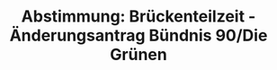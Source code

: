 ---
abstimmung:
  abstimmung: 3
  bundestagssitzung: 58
  datum: 18. Oktober 2018
  legislaturperiode: 19
categories:
- Todo
data:
- title: Abstimmungsergebnis 20181018_3-data.pdf
  url: /res/2021-btw/abstimmungsergebnisse/20181018_3-data.pdf
- title: Abstimmungsergebnis 20181018_3_xls-data.xls
  url: /res/2021-btw/abstimmungsergebnisse/20181018_3_xls-data.xls
- title: Abstimmungsergebnis 20181018_3_xls-datacsv
  url: /res/2021-btw/abstimmungsergebnisse/csv/20181018_3_xls-datacsv
documents:
- local: /res/2021-btw/drucksachen/03452.pdf
  title: Drucksache 19/03452
  url: https://dip21.bundestag.de/dip21/btd/19/034/1903452.pdf
- local: /res/2021-btw/drucksachen/05097.pdf
  title: Drucksache 19/05097
  url: https://dip21.bundestag.de/dip21/btd/19/050/1905097.pdf
- local: /res/2021-btw/drucksachen/05104.pdf
  title: Drucksache 19/05104
  url: https://dip21.bundestag.de/dip21/btd/19/051/1905104.pdf
ergebnis:
  AfD:
    enthaltung: 0
    gesamt: 92
    ja: 0
    nein: 80
    nichtabgegeben: 12
    ungueltig: 0
  Bündnis 90/Die Grünen:
    enthaltung: 0
    gesamt: 67
    ja: 63
    nein: 0
    nichtabgegeben: 4
    ungueltig: 0
  Die Linke:
    enthaltung: 63
    gesamt: 69
    ja: 0
    nein: 0
    nichtabgegeben: 6
    ungueltig: 0
  FDP:
    enthaltung: 0
    gesamt: 80
    ja: 0
    nein: 76
    nichtabgegeben: 4
    ungueltig: 0
  cdu/csu:
    enthaltung: 0
    gesamt: 246
    ja: 0
    nein: 227
    nichtabgegeben: 19
    ungueltig: 0
  file: 20181018_3_xls-data.xls
  fraktionslos:
    enthaltung: 0
    gesamt: 2
    ja: 0
    nein: 2
    nichtabgegeben: 0
    ungueltig: 0
  spd:
    enthaltung: 0
    gesamt: 153
    ja: 0
    nein: 140
    nichtabgegeben: 13
    ungueltig: 0
layout: abstimmung
links:
- title: Link zu bundestag.de
  url: https://www.bundestag.de/parlament/plenum/abstimmung/abstimmung?id=537
preview: 'Deutscher Bundestag


  58. Sitzung des Deutschen Bundestages

  am Donnerstag, 18. Oktober 2018


  Endgültiges Ergebnis der Namentlichen Abstimmung Nr. 3


  Änderungsantrag der Abgeordneten Beate Müller-Gemmeke, Ulle Schauws, Anja Hajduk,

  weiterer Abgeordneter und der Fraktion BÜNDNIS 90/DIE GRÜNEN

  zu der zweiten Beratung des Gesetzentwurfs der Bundesregierung

  Entwurf eines Gesetzes zur Weiterentwicklung des Teilzeitrechts - Einführung einer

  Brückenteilzeit

  - Drucksachen 19/3452, 19/5097 und 19/5104 -'
tags:
- Todo
title: 'Abstimmung: Brückenteilzeit - Änderungsantrag Bündnis 90/Die Grünen'
---